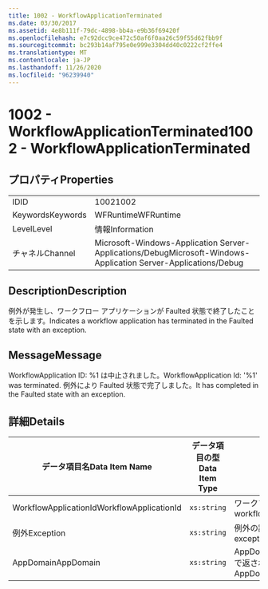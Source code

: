 ```yaml
---
title: 1002 - WorkflowApplicationTerminated
ms.date: 03/30/2017
ms.assetid: 4e8b111f-79dc-4898-bb4a-e9b36f69420f
ms.openlocfilehash: e7c92dcc9ce472c50af6f0aa26c59f55d62fbb9f
ms.sourcegitcommit: bc293b14af795e0e999e3304dd40c0222cf2ffe4
ms.translationtype: MT
ms.contentlocale: ja-JP
ms.lasthandoff: 11/26/2020
ms.locfileid: "96239940"
---
```

# <a name="1002---workflowapplicationterminated"></a><span data-ttu-id="96a88-102">1002 - WorkflowApplicationTerminated</span><span class="sxs-lookup"><span data-stu-id="96a88-102">1002 - WorkflowApplicationTerminated</span></span>

## <a name="properties"></a><span data-ttu-id="96a88-103">プロパティ</span><span class="sxs-lookup"><span data-stu-id="96a88-103">Properties</span></span>  
  
|||  
|-|-|  
|<span data-ttu-id="96a88-104">ID</span><span class="sxs-lookup"><span data-stu-id="96a88-104">ID</span></span>|<span data-ttu-id="96a88-105">1002</span><span class="sxs-lookup"><span data-stu-id="96a88-105">1002</span></span>|  
|<span data-ttu-id="96a88-106">Keywords</span><span class="sxs-lookup"><span data-stu-id="96a88-106">Keywords</span></span>|<span data-ttu-id="96a88-107">WFRuntime</span><span class="sxs-lookup"><span data-stu-id="96a88-107">WFRuntime</span></span>|  
|<span data-ttu-id="96a88-108">Level</span><span class="sxs-lookup"><span data-stu-id="96a88-108">Level</span></span>|<span data-ttu-id="96a88-109">情報</span><span class="sxs-lookup"><span data-stu-id="96a88-109">Information</span></span>|  
|<span data-ttu-id="96a88-110">チャネル</span><span class="sxs-lookup"><span data-stu-id="96a88-110">Channel</span></span>|<span data-ttu-id="96a88-111">Microsoft-Windows-Application Server-Applications/Debug</span><span class="sxs-lookup"><span data-stu-id="96a88-111">Microsoft-Windows-Application Server-Applications/Debug</span></span>|  
  
## <a name="description"></a><span data-ttu-id="96a88-112">Description</span><span class="sxs-lookup"><span data-stu-id="96a88-112">Description</span></span>  

 <span data-ttu-id="96a88-113">例外が発生し、ワークフロー アプリケーションが Faulted 状態で終了したことを示します。</span><span class="sxs-lookup"><span data-stu-id="96a88-113">Indicates a workflow application has terminated in the Faulted state with an exception.</span></span>  
  
## <a name="message"></a><span data-ttu-id="96a88-114">Message</span><span class="sxs-lookup"><span data-stu-id="96a88-114">Message</span></span>  

 <span data-ttu-id="96a88-115">WorkflowApplication ID: %1 は中止されました。</span><span class="sxs-lookup"><span data-stu-id="96a88-115">WorkflowApplication Id: '%1' was terminated.</span></span> <span data-ttu-id="96a88-116">例外により Faulted 状態で完了しました。</span><span class="sxs-lookup"><span data-stu-id="96a88-116">It has completed in the Faulted state with an exception.</span></span>  
  
## <a name="details"></a><span data-ttu-id="96a88-117">詳細</span><span class="sxs-lookup"><span data-stu-id="96a88-117">Details</span></span>  
  
|<span data-ttu-id="96a88-118">データ項目名</span><span class="sxs-lookup"><span data-stu-id="96a88-118">Data Item Name</span></span>|<span data-ttu-id="96a88-119">データ項目の型</span><span class="sxs-lookup"><span data-stu-id="96a88-119">Data Item Type</span></span>|<span data-ttu-id="96a88-120">Description</span><span class="sxs-lookup"><span data-stu-id="96a88-120">Description</span></span>|  
|--------------------|--------------------|-----------------|  
|<span data-ttu-id="96a88-121">WorkflowApplicationId</span><span class="sxs-lookup"><span data-stu-id="96a88-121">WorkflowApplicationId</span></span>|`xs:string`|<span data-ttu-id="96a88-122">ワークフロー アプリケーション ID</span><span class="sxs-lookup"><span data-stu-id="96a88-122">The workflow application id</span></span>|  
|<span data-ttu-id="96a88-123">例外</span><span class="sxs-lookup"><span data-stu-id="96a88-123">Exception</span></span>|`xs:string`|<span data-ttu-id="96a88-124">例外の詳細</span><span class="sxs-lookup"><span data-stu-id="96a88-124">The exception details for the exception</span></span>|  
|<span data-ttu-id="96a88-125">AppDomain</span><span class="sxs-lookup"><span data-stu-id="96a88-125">AppDomain</span></span>|`xs:string`|<span data-ttu-id="96a88-126">AppDomain.CurrentDomain.FriendlyName で返される文字列。</span><span class="sxs-lookup"><span data-stu-id="96a88-126">The string returned by AppDomain.CurrentDomain.FriendlyName.</span></span>|
